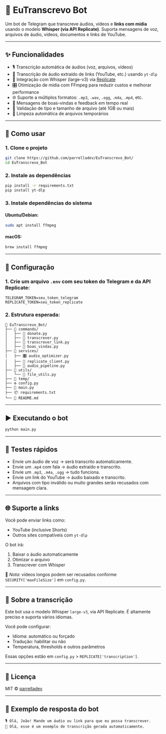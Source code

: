 # 🤖 EuTranscrevo Bot

Um bot de Telegram que transcreve áudios, vídeos e **links com mídia** usando o modelo **Whisper (via API Replicate)**. Suporta mensagens de voz, arquivos de áudio, vídeos, documentos e links de YouTube.

---

## ✨ Funcionalidades

- 🎙️ Transcrição automática de áudios (voz, arquivos, vídeos)
- 🔗 Transcrição de áudio extraído de links (YouTube, etc.) usando `yt-dlp`
- 🧠 Integração com Whisper (large-v3) via [Replicate](https://replicate.com/)
- 🎛️ Otimização de mídia com FFmpeg para reduzir custos e melhorar performance
- 🌐 Suporte a múltiplos formatos: `.mp3`, `.wav`, `.ogg`, `.m4a`, `.mp4`, etc.
- 💬 Mensagens de boas-vindas e feedback em tempo real
- 🔐 Validação de tipo e tamanho de arquivo (até 1GB ou mais)
- 🧹 Limpeza automática de arquivos temporários

---

## 🚀 Como usar

### 1. Clone o projeto

```bash
git clone https://github.com/parrelladev/EuTranscrevo_Bot/
cd EuTranscrevo_Bot
```

### 2. Instale as dependências

```bash
pip install -r requirements.txt
pip install yt-dlp
```

### 3. Instale dependências do sistema

#### Ubuntu/Debian:

```bash
sudo apt install ffmpeg
```

#### macOS:

```bash
brew install ffmpeg
```

---

## 🔐 Configuração

### 1. Crie um arquivo `.env` com seu token do Telegram e da API Replicate:

```env
TELEGRAM_TOKEN=seu_token_telegram
REPLICATE_TOKEN=seu_token_replicate
```

### 2. Estrutura esperada:

```
📁 EuTranscrevo_Bot/
├── 📁 commands/
│   ├── 📝 donate.py
│   ├── 📝 transcrever.py
│   ├── 🔗 transcrever_link.py
│   ├── 👋 boas_vindas.py
├── 📁 services/
│   ├── 🎛️ audio_optimizer.py
│   ├── 📡 replicate_client.py
│   ├── 🔁 audio_pipeline.py
├── 📁 utils/
│   └── 🧰 file_utils.py
├── 📁 temp/
├── ⚙️ config.py
├── 🚀 main.py
├── 📦 requirements.txt 
└── 📄 README.md
```

---

## ▶️ Executando o bot

```bash
python main.py
```

---

## 🧪 Testes rápidos

* Envie um áudio de voz → será transcrito automaticamente.
* Envie um `.mp4` com fala → áudio extraído e transcrito.
* Envie um `.mp3`, `.m4a`, `.ogg` → tudo funciona.
* Envie um link do YouTube → áudio baixado e transcrito.
* Arquivos com tipo inválido ou muito grandes serão recusados com mensagem clara.

---

## 🌐 Suporte a links

Você pode enviar links como:

- YouTube (inclusive Shorts)
- Outros sites compatíveis com `yt-dlp`

O bot irá:

1. Baixar o áudio automaticamente
2. Otimizar o arquivo
3. Transcrever com Whisper

📌 *Nota*: vídeos longos podem ser recusados conforme `SECURITY['maxFileSize']` em `config.py`.

---

## 🧠 Sobre a transcrição

Este bot usa o modelo Whisper `large-v3`, via API Replicate. É altamente preciso e suporta vários idiomas.

Você pode configurar:

* Idioma: automático ou forçado
* Tradução: habilitar ou não
* Temperatura, thresholds e outros parâmetros

Essas opções estão em `config.py` > `REPLICATE['transcription']`.

---

## 📄 Licença

MIT © [parrelladev](https://github.com/parrelladev)

---

## 💬 Exemplo de resposta do bot

```
🎙️ Olá, João! Mande um áudio ou link para que eu possa transcrever.
📝 Olá, esse é um exemplo de transcrição gerada automaticamente.
```